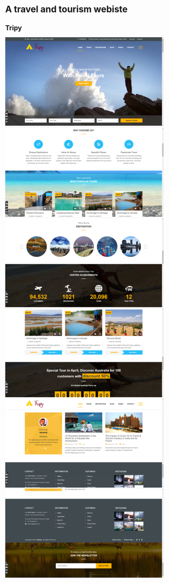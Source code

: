 <h1> A travel and tourism webiste</h1>
<h2>Tripy</h2>
                                              
![Screenshot](Screenshots/1.png)
![Screenshot](Screenshots/2.png)
![Screenshot](Screenshots/3.png)
![Screenshot](Screenshots/4.png)
![Screenshot](Screenshots/5.png)
![Screenshot](Screenshots/6.png)
